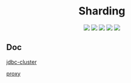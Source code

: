 <h1 align="center">Sharding</h1>

<p align="center"> 
<img src="https://img.shields.io/badge/Java-17-f39f37"/>
<img src="https://img.shields.io/badge/ShardingSphere(jdbc)-5.2.1-f39f37"/>
<img src="https://img.shields.io/badge/ShardingSphere(proxy)-5.4.0-f39f37"/>
<img src="https://img.shields.io/badge/MybatisPlus-3.5.3.1-f39f37"/>
<img src="https://img.shields.io/badge/SpringBoot-3.0.2-f39f37"/>
</p>

<h2>Doc</h2>

[jdbc-cluster](./jdbc-cluster/README.md)

[proxy](./proxy/README.md)
